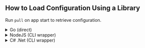 ## How to Load Configuration Using a Library ##

Run `pull` on app start to retrieve configuration. 

<details>
  <summary>Go (direct)</summary>

Requires: `go1.12.0`

```bash
$ export CSTORE_CATALOG="cstore.yml"
```

```go
package main

import (
  "log"
  "os"
  
  "github.com/turnerlabs/cstore/v4"
)

config, err := cstore.Pull(os.Getenv("CSTORE_CATALOG"), 
    cstore.Options{
        Tags:          []string{"dev"},
        Version:       "v1.8.0-rc",
        InjectSecrets: true,
})

if err != nil {
    log.Fatal(err)
}

for k, v := range config {
    log.Printf("%s=%s\n", k, v)
}
```
</details>

<details>
  <summary>NodeJS (CLI wrapper)</summary>

### 1. Install cStore at Build Time ###
```bash
$ curl -L -o  /usr/local/bin/cstore https://github.com/turnerlabs/cstore/releases/download/v3.6.0-alpha/cstore_linux_386 && chmod +x /usr/local/bin/cstore
```

### 2. Wrap CLI Pull Command in Module ###

```javascript
'use strict';
const shell = require('shelljs');

function pull(opts) {
  // silent:true prevents output from being logged compromising secrets
  var result = shell.exec('cstore pull -l -g ' + opts.format + ' -t "' + opts.tags.join("&") + '"', {silent:true})

  if (result.code != 0) {
    throw new Error(result.stderr)
  }

  return JSON.parse(result.stdout)
}

module.exports.pull = pull;
```

### 3. Get Configuration ###

```javascript
let config = cstore.pull({
    tags: [process.env.ENV],
    format: "json-object"
})

Object.keys(config).forEach(function (key) {
    console.log(key + "=" + config[key]);
});
```

Need a Node library? Try [cstore-js](https://github.com/shivpatel/cstore-js) instead. 

</details>

<details>
  <summary>C# .Net (CLI wrapper)</summary>

### 1. Install cStore at Build Time ###

```bash
$ curl -L -o  /usr/local/bin/cstore https://github.com/turnerlabs/cstore/releases/download/v3.6.0-alpha/cstore_linux_386 && chmod +x /usr/local/bin/cstore
```

### 2. Wrap CLI Pull Command in Class ###

```C
using System;
using System.Diagnostics;

namespace app
{
    public struct options {
        public string format;

        public string[] tags;

        public string location;
    }


    public static class cstore
    {
        public static string Pull(options opts)
        {
            string cmd = String.Format(@"cstore pull -l");
            
            if (opts.format != null) {
                cmd = String.Format("{0} -g {1}", cmd, opts.format);
            }

            if (opts.tags != null) {
                cmd = String.Format("{0} -t {1}", cmd, String.Join("&", opts.tags));
            }

            var escapedArgs = cmd.Replace("\"", "\\\"");

            var process = new Process()
            {
                StartInfo = new ProcessStartInfo
                {
                    FileName = "/bin/bash",
                    Arguments = $"-c \"{escapedArgs}\"",
                    RedirectStandardOutput = true,
                    WorkingDirectory = opts.location,
                    UseShellExecute = false,
                    CreateNoWindow = false,
                }
            };

            process.Start();
            process.WaitForExit();

            return process.StandardOutput.ReadToEnd();
        }
    }
}
```

### 3. Get Configuration ###

```C
using System;
using System.Collections.Generic;
using Newtonsoft.Json;

namespace app
{
    class Program
    {
        static void Main(string[] args)
        {
            var opts = new options();
            
            opts.format = "json-object";
            opts.tags = new string[] {"dev"};

            var output = cstore.Pull(opts);
        
            var config = JsonConvert.DeserializeObject<Dictionary<string, string>>(output);

            foreach (var pair in config)
                Console.WriteLine("{0}: {1}", pair.Key, pair.Value);
        } 
    }
}
```

</details>